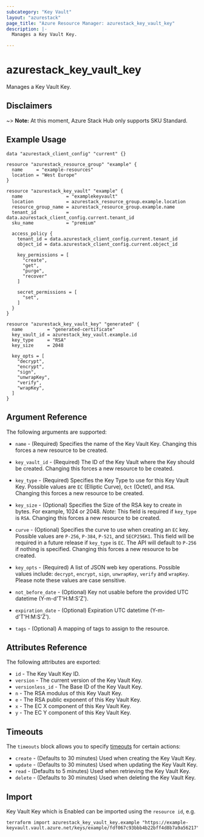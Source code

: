 ```yaml
---
subcategory: "Key Vault"
layout: "azurestack"
page_title: "Azure Resource Manager: azurestack_key_vault_key"
description: |-
  Manages a Key Vault Key.

---
```


# azurestack_key_vault_key

Manages a Key Vault Key.

## Disclaimers

~> **Note:** At this moment, Azure Stack Hub only supports SKU Standard.

## Example Usage

```hcl
data "azurestack_client_config" "current" {}

resource "azurestack_resource_group" "example" {
  name     = "example-resources"
  location = "West Europe"
}

resource "azurestack_key_vault" "example" {
  name                = "examplekeyvault"
  location            = azurestack_resource_group.example.location
  resource_group_name = azurestack_resource_group.example.name
  tenant_id           = data.azurestack_client_config.current.tenant_id
  sku_name            = "premium"

  access_policy {
    tenant_id = data.azurestack_client_config.current.tenant_id
    object_id = data.azurestack_client_config.current.object_id

    key_permissions = [
      "create",
      "get",
      "purge",
      "recover"
    ]

    secret_permissions = [
      "set",
    ]
  }
}

resource "azurestack_key_vault_key" "generated" {
  name         = "generated-certificate"
  key_vault_id = azurestack_key_vault.example.id
  key_type     = "RSA"
  key_size     = 2048

  key_opts = [
    "decrypt",
    "encrypt",
    "sign",
    "unwrapKey",
    "verify",
    "wrapKey",
  ]
}
```

## Argument Reference

The following arguments are supported:

* `name` - (Required) Specifies the name of the Key Vault Key. Changing this forces a new resource to be created.

* `key_vault_id` - (Required) The ID of the Key Vault where the Key should be created. Changing this forces a new resource to be created.

* `key_type` - (Required) Specifies the Key Type to use for this Key Vault Key. Possible values are `EC` (Elliptic Curve), `Oct` (Octet), and `RSA`. Changing this forces a new resource to be created.

* `key_size` - (Optional) Specifies the Size of the RSA key to create in bytes. For example, 1024 or 2048. *Note*: This field is required if `key_type` is `RSA`. Changing this forces a new resource to be created.

* `curve` - (Optional) Specifies the curve to use when creating an `EC` key. Possible values are `P-256`, `P-384`, `P-521`, and `SECP256K1`. This field will be required in a future release if `key_type` is `EC`. The API will default to `P-256` if nothing is specified. Changing this forces a new resource to be created.

* `key_opts` - (Required) A list of JSON web key operations. Possible values include: `decrypt`, `encrypt`, `sign`, `unwrapKey`, `verify` and `wrapKey`. Please note these values are case sensitive.

* `not_before_date` - (Optional) Key not usable before the provided UTC datetime (Y-m-d'T'H:M:S'Z').

* `expiration_date` - (Optional) Expiration UTC datetime (Y-m-d'T'H:M:S'Z').

* `tags` - (Optional) A mapping of tags to assign to the resource.

## Attributes Reference

The following attributes are exported:

* `id` - The Key Vault Key ID.
* `version` - The current version of the Key Vault Key.
* `versionless_id` - The Base ID of the Key Vault Key.
* `n` - The RSA modulus of this Key Vault Key.
* `e` - The RSA public exponent of this Key Vault Key.
* `x` - The EC X component of this Key Vault Key.
* `y` - The EC Y component of this Key Vault Key.

## Timeouts

The `timeouts` block allows you to specify [timeouts](https://www.terraform.io/docs/configuration/resources.html#timeouts) for certain actions:

* `create` - (Defaults to 30 minutes) Used when creating the Key Vault Key.
* `update` - (Defaults to 30 minutes) Used when updating the Key Vault Key.
* `read` - (Defaults to 5 minutes) Used when retrieving the Key Vault Key.
* `delete` - (Defaults to 30 minutes) Used when deleting the Key Vault Key.

## Import

Key Vault Key which is Enabled can be imported using the `resource id`, e.g.

```shell
terraform import azurestack_key_vault_key.example "https://example-keyvault.vault.azure.net/keys/example/fdf067c93bbb4b22bff4d8b7a9a56217"
```
